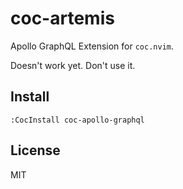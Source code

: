 # coc-artemis

Apollo GraphQL Extension for `coc.nvim`. 

Doesn't work yet. Don't use it.

## Install

`:CocInstall coc-apollo-graphql`

## License

MIT
